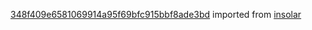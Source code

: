 [348f409e6581069914a95f69bfc915bbf8ade3bd](https://github.com/insolar/insolar/commit/348f409e6581069914a95f69bfc915bbf8ade3bd) imported from [insolar](https://github.com/insolar/insolar)
